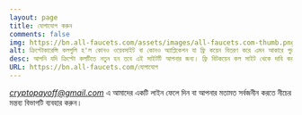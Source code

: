 ```yaml
---
layout: page
title: যোগাযোগ করুন
comments: false
img: https://bn.all-faucets.com/assets/images/all-faucets.com-thumb.png
alt: ক্রিপ্টোকারেন্সি কলগুলি হ'ল কোনও ওয়েবসাইট বা কোনও অ্যাপ্লিকেশন যা ফ্রি কয়েন বিতরণ করে এমন আকারে পুরষ্কার সিস্টেম।
desc: আপনি যদি ক্রিপ্টো কলটিতে নতুন হন তবে এই সাইটটি আপনার জন্য। ফ্রি বিটকয়েন কল সাইট থেকে দাবি করার সময় কীভাবে আপনার সময় এবং প্রচেষ্টার মূল্য বাড়ানো যায় তা শিখুন।
URL: https://bn.all-faucets.com/যোগাযোগ
---
```

<link rel="stylesheet" href="https://cdnjs.cloudflare.com/ajax/libs/normalize/5.0.0/normalize.min.css">

<i> cryptopayoff@gmail.com </i> এ আমাদের একটি লাইন ফেলে দিন বা আপনার মতামত সর্বজনীন করতে নীচের মন্তব্য বিভাগটি ব্যবহার করুন।

<div id="commento"></div>
<script src="https://cdn.commento.io/js/commento.js"></script>
